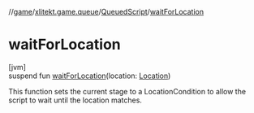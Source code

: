 //[game](../../../index.md)/[xlitekt.game.queue](../index.md)/[QueuedScript](index.md)/[waitForLocation](wait-for-location.md)

# waitForLocation

[jvm]\
suspend fun [waitForLocation](wait-for-location.md)(location: [Location](../../xlitekt.game.world.map/-location/index.md))

This function sets the current stage to a LocationCondition to allow the script to wait until the location matches.
